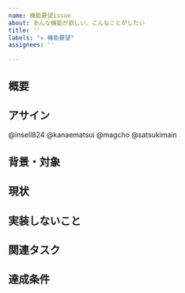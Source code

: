 ```yaml
---
name: 機能要望issue
about: あんな機能が欲しい、こんなことがしたい
title: ''
labels: "✈️ 機能要望"
assignees: ''

---
```


## 概要
<!-- 機能の概要 -->

## アサイン
<!-- 必要なな名前のみ残して他は削除してください。記載した相手には通知が届きます -->
@insell824
@kanaematsui
@magcho
@satsukimain

## 背景・対象
<!-- この機能があると嬉しい人は誰なのか、どういう理由で嬉しいのか -->

## 現状
<!-- この機能に対してすでに行っている（いた）作業があれば記載してください。（例）デザインモックを作った -->

## 実装しないこと
<!-- この機能を作る上でアイディアは浮かんだが実装しないことにしたこと＆その理由 -->

## 関連タスク
<!-- 関連するタスクやissue/PRがあれば書いておく -->

## 達成条件
<!-- この機能を作り終えたと言い切れる条件 -->
